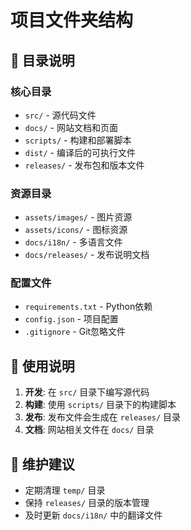 # 项目文件夹结构

## 📁 目录说明

### 核心目录
- `src/` - 源代码文件
- `docs/` - 网站文档和页面
- `scripts/` - 构建和部署脚本
- `dist/` - 编译后的可执行文件
- `releases/` - 发布包和版本文件

### 资源目录
- `assets/images/` - 图片资源
- `assets/icons/` - 图标资源
- `docs/i18n/` - 多语言文件
- `docs/releases/` - 发布说明文档

### 配置文件
- `requirements.txt` - Python依赖
- `config.json` - 项目配置
- `.gitignore` - Git忽略文件

## 🚀 使用说明

1. **开发**: 在 `src/` 目录下编写源代码
2. **构建**: 使用 `scripts/` 目录下的构建脚本
3. **发布**: 发布文件会生成在 `releases/` 目录
4. **文档**: 网站相关文件在 `docs/` 目录

## 📝 维护建议

- 定期清理 `temp/` 目录
- 保持 `releases/` 目录的版本管理
- 及时更新 `docs/i18n/` 中的翻译文件
